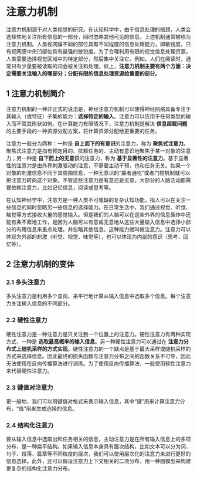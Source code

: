 # 注意力机制
注意力机制源于对人类视觉的研究。在认知科学中，由于信息处理的瓶颈，人类会选择性地关注所有信息的一部分，同时忽略其他可见的信息。上述机制通常被称为注意力机制。人类视网膜不同的部位具有不同程度的信息处理能力，即敏锐度，只有视网膜中央凹部位具有最强的敏锐度。为了合理利用有限的视觉信息处理资源，人类需要选择视觉区域中的特定部分，然后集中关注它。例如，人们在阅读时，通常只有少量要被读取的词会被关注和处理。综上，**注意力机制主要有两个方面：决定需要关注输入的哪部分；分配有限的信息处理资源给重要的部分。**
## 1 注意力机制简介
注意力机制的一种非正式的说法是，神经注意力机制可以使得神经网络具备专注于其输入（或特征）子集的能力：**选择特定的输入**。注意力可以应用于任何类型的输入而不管其形状如何。在计算能力有限情况下，注意力机制是解决 **信息超载问题**的主要手段的一种资源分配方案，将计算资源分配给更重要的任务。

注意力一般分为两种：一种是 **自上而下的有意识**的注意力，称为 **聚焦式注意力**。聚焦式注意力是指有预定目的、依赖任务的、主动有意识地聚焦于某一对象的注意力；另一种是 **自下而上的无意识**的注意力，称为 **基于显著性的注意力**。基于显著性的注意力是由外界刺激驱动的注意，不需要主动干预，也和任务无关。如果一个对象的刺激信息不同于其周围信息，一种无意识的“赢者通吃”或者门控机制就可以把注意力转向这个对象。不管这些注意力是有意还是无意，大部分的人脑活动都需要依赖注意力，比如记忆信息，阅读或思考等。

在认知神经学中，注意力是一种人类不可或缺的复杂认知功能，指人可以在关注一些信息的同时忽略另一些信息的选择能力。在日常生活中，我们通过视觉、听觉、触觉等方式接收大量的感觉输入。但是我们的人脑可以在这些外界的信息轰炸中还能有条不紊地工作，是因为人脑可以有意或无意地从这些大量输入信息中选择小部分的有用信息来重点处理，并忽略其他信息。这种能力就叫做注意力。注意力可以体现为外部的刺激（听觉、视觉、味觉等），也可以体现为内部的意识（思考、回忆等）。
## 2 注意力机制的变体
### 2.1 多头注意力
多头注意力是利用多个查询，来平行地计算从输入信息中选取多个信息。每个注意力关注输入信息的不同部分。
### 2.2 硬性注意力
硬性注意力是一种注意力是只关注到一个位置上的注意力。硬性注意力有两种实现方式，一种是 **选取最高概率的输入信息**。另一种硬性注意力可以通过在 **注意力分布式上随机采样的方式实现**。硬性注意力的一个缺点是基于最大采样或随机采样的方式来选择信息。因此最终的损失函数与注意力分布之间的函数关系不可导，因此无法使用在反向传播算法进行训练。为了使用反向传播算法，一般使用软性注意力来代替硬性注意力。
### 2.3 键值对注意力
更一般地，我们可以用键值对格式来表示输入信息，其中“键”用来计算注意力分布，“值”用来生成选择的信息。
### 2.4 结构化注意力
要从输入信息中选取出和任务相关的信息，主动注意力是在所有输入信息上的多项分布，是一种扁平结构。如果输入信息本身具有层次结构，比如文本可以分为词、句子、段落、篇章等不同粒度的层次，我们可以使用层次化的注意力来进行更好的信息选择。此外，还可以假设注意力上下文相关的二项分布，用一种图模型来构建更复杂的结构化注意力分布。